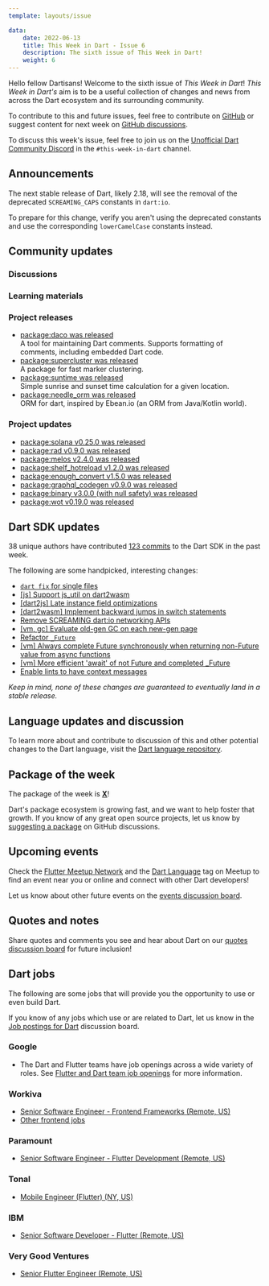 ```yaml
---
template: layouts/issue

data:
    date: 2022-06-13
    title: This Week in Dart - Issue 6
    description: The sixth issue of This Week in Dart!
    weight: 6
---
```


Hello fellow Dartisans!
Welcome to the sixth issue of _This Week in Dart_!
_This Week in Dart's_ aim is to be a useful collection of changes and news
from across the Dart ecosystem and its surrounding community.

To contribute to this and future issues,
feel free to contribute on [GitHub][]
or suggest content for next week on [GitHub discussions][].

To discuss this week's issue,
feel free to join us on the [Unofficial Dart Community Discord][]
in the `#this-week-in-dart` channel.

## Announcements

The next stable release of Dart, likely 2.18,
will see the removal of the deprecated `SCREAMING_CAPS` constants in `dart:io`.

To prepare for this change,
verify you aren't using the deprecated constants 
and use the corresponding `lowerCamelCase` constants instead.


## Community updates



### Discussions


### Learning materials


### Project releases

* [package:daco was released](https://pub.dev/packages/daco)<br>
  A tool for maintaining Dart comments.
  Supports formatting of comments,
  including embedded Dart code.
* [package:supercluster was released](https://pub.dev/packages/supercluster)<br>
  A package for fast marker clustering.
* [package:suntime was released](https://pub.dev/packages/suntime)<br>
  Simple sunrise and sunset time calculation for a given location.
* [package:needle_orm was released](https://pub.dev/packages/needle_orm)<br>
  ORM for dart, inspired by Ebean.io (an ORM from Java/Kotlin world).
  

### Project updates

* [package:solana v0.25.0 was released](https://pub.dev/packages/solana/changelog#0250)
* [package:rad v0.9.0 was released](https://pub.dev/packages/rad/changelog#090)
* [package:melos v2.4.0 was released](https://pub.dev/packages/melos/changelog#240)
* [package:shelf_hotreload v1.2.0 was released](https://pub.dev/packages/shelf_hotreload/changelog#120)
* [package:enough_convert v1.5.0 was released](https://pub.dev/packages/enough_convert/changelog#150)
* [package:graphql_codegen v0.9.0 was released](https://pub.dev/packages/graphql_codegen/changelog#090)
* [package:binary v3.0.0 (with null safety) was released](https://pub.dev/packages/binary/changelog#300)
* [package:wot v0.19.0 was released](https://pub.dev/packages/dart_wot/changelog#0190)


## Dart SDK updates

38 unique authors have contributed
[123 commits](https://github.com/dart-lang/sdk/compare/633822fe73804f6980a18ed87056876f78c9f4b6...1b9554d481ab61ab4c9196e0d2af5628987ae34d)
to the Dart SDK in the past week.

The following are some handpicked, interesting changes:

* [`dart fix` for single files](https://github.com/dart-lang/sdk/commit/467a1b05c03878fa9f94779a3af18dcf368254da)
* [[js] Support js_util on dart2wasm](https://github.com/dart-lang/sdk/commit/d872e74a6dcc6e241b0e7ff01d3f254909aaf45d)
* [[dart2js] Late instance field optimizations](https://github.com/dart-lang/sdk/commit/6384eceedc3a947f8dfc44681fd0fe84b1930f1f)
* [[dart2wasm] Implement backward jumps in switch statements](https://github.com/dart-lang/sdk/commit/1456af7b977e3d5fcc4f12569c990b938b01a284)
* [Remove SCREAMING dart:io networking APIs](https://github.com/dart-lang/sdk/commit/abfdc3d50f6cf66165767da8df4f681a68467178)
* [[vm, gc] Evaluate old-gen GC on each new-gen page](https://github.com/dart-lang/sdk/commit/88ca1e95b8fd4b756fd7be773a44745300b12c41)
* [Refactor `_Future`](https://github.com/dart-lang/sdk/commit/69f32d6ad7e724e3148cb2eb6601e63165e76ad3)
* [[vm] Always complete Future synchronously when returning non-Future value from async functions](https://github.com/dart-lang/sdk/commit/213ae5429b9efb4cdaad40619b3b037a38be5013)
* [[vm] More efficient 'await' of not Future and completed _Future](https://github.com/dart-lang/sdk/commit/6b3d1752fad1a2980e8c51ef6033d98061362a04)
* [Enable lints to have context messages](https://github.com/dart-lang/sdk/commit/02049223fd4f8787feed3a9ff4868e6e7704d54b)

_Keep in mind, none of these changes are guaranteed to
eventually land in a stable release._


## Language updates and discussion

To learn more about and contribute to discussion
of this and other potential changes to the Dart language,
visit the [Dart language repository][].

 
## Package of the week

The package of the week is [**X**](https://pub.dev/packages/)!

Dart's package ecosystem is growing fast,
and we want to help foster that growth.
If you know of any great open source projects,
let us know by [suggesting a package][] on GitHub discussions.


## Upcoming events

Check the [Flutter Meetup Network][]
and the [Dart Language][Dart Meetup] tag on Meetup
to find an event near you or online and
connect with other Dart developers!

Let us know about other future events on
the [events discussion board][].

[fig-dig]: https://www.meetup.com/fig-dig-minneapolis-stpaul-flutter-interest-group/events/xtkvssydcjbjb/
[toronto]: https://www.meetup.com/flutter-toronto-group/events/286019021/

## Quotes and notes

Share quotes and comments you see and hear about Dart
on our [quotes discussion board][] for future inclusion!


## Dart jobs

The following are some jobs that will provide you the opportunity
to use or even build Dart.

If you know of any jobs which use or are related to Dart,
let us know in the [Job postings for Dart][] discussion board.

### Google

- The Dart and Flutter teams have job openings across a wide variety of roles.
  See [Flutter and Dart team job openings][] for more information.

### Workiva

- [Senior Software Engineer - Frontend Frameworks (Remote, US)](https://workiva.wd1.myworkdayjobs.com/en-US/careers/job/Senior-Software-Engineer---Frontend-Frameworks_R5084)
- [Other frontend jobs](https://workiva.wd1.myworkdayjobs.com/en-US/careers?q=frontend)

### Paramount

- [Senior Software Engineer - Flutter Development (Remote, US)](https://careers.viacomcbs.com/job/New-York-Senior-SWE-Flutter-Development-NY-10036/882329700)

### Tonal

- [Mobile Engineer (Flutter) (NY, US)](https://jobs.lever.co/tonal/b47beb5f-ad20-4bdf-b28d-f1c3bf2273de)

### IBM

- [Senior Software Developer - Flutter (Remote, US)](https://careers.ibm.com/job/15419705/senior-software-developer-flutter-remote)

### Very Good Ventures

- [Senior Flutter Engineer (Remote, US)](https://apply.workable.com/very-good-ventures/j/9DB5DCF67F/)


[Dart language repository]: https://github.com/dart-lang/language
[Flutter Meetup Network]: https://www.meetup.com/pro/flutter
[Dart Meetup]: https://www.meetup.com/topics/dart-language/
[Flutter and Dart team job openings]: https://dart.dev/jobs
[GitHub]: https://github.com/parlough/thisweekindart
[GitHub discussions]: https://github.com/parlough/thisweekindart/discussions
[events discussion board]: https://github.com/parlough/thisweekindart/discussions/5
[quotes discussion board]: https://github.com/parlough/thisweekindart/discussions/3
[suggesting a package]: https://github.com/parlough/thisweekindart/discussions/2
[Job postings for Dart]: https://github.com/parlough/thisweekindart/discussions/4
[Unofficial Dart Community Discord]: https://discord.gg/Qt6DgfAWWx

